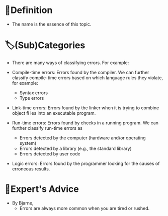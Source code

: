 # 📝Definition
- The name is the essence of this topic.

# 🏷(Sub)Categories
- There are many ways of classifying errors. For example:
- Compile-time errors: Errors found by the compiler. We can further classify compile-time errors based on which language rules they violate, for example:
    - Syntax errors
    - Type errors
    
- Link-time errors: Errors found by the linker when it is trying to combine object fi les into an executable program.
- Run-time errors: Errors found by checks in a running program. We can further classify run-time errors as
    - Errors detected by the computer (hardware and/or operating system)
    - Errors detected by a library (e.g., the standard library)
    - Errors detected by user code
    
- Logic errors: Errors found by the programmer looking for the causes of erroneous results.

# 🥼Expert's Advice
- By Bjarne,
    - Errors are always more common when you are tired or rushed.
    